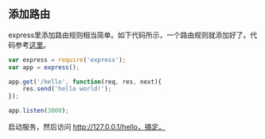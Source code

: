 ## 添加路由

express里添加路由规则相当简单。如下代码所示，一个路由规则就添加好了。代码参考[这里](/examples/getting-started/first-router.js)。

```javascript
var express = require('express');
var app = express();

app.get('/hello', function(req, res, next){
    res.send('hello world!');
});

app.listen(3000);
```

启动服务，然后访问 [http:\/\/127.0.0.1\/hello，搞定。](http://127.0.0.1/hello，搞定。)

